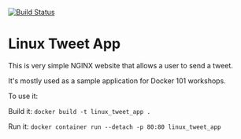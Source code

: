 [![Build Status](https://travis-ci.com/Impavido/autobuilds.svg?branch=master)](https://travis-ci.com/Impavido/autobuilds)

# Linux Tweet App

This is very simple NGINX website that allows a user to send a tweet. 

It's mostly used as a sample application for Docker 101 workshops. 

To use it:

Build it:
`docker build -t linux_tweet_app .`

Run it:
`docker container run --detach -p 80:80 linux_tweet_app`
